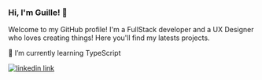### Hi, I'm Guille! 🌟

<!--
**guilleavila/guilleavila** is a ✨ _special_ ✨ repository because its `README.md` (this file) appears on your GitHub profile.

Here are some ideas to get you started:

- 🔭 I’m currently working on ...
- 🌱 I’m currently learning ...
- 👯 I’m looking to collaborate on ...
- 🤔 I’m looking for help with ...
- 💬 Ask me about ...
- 📫 How to reach me: ...
- 😄 Pronouns: ...
- ⚡ Fun fact: ...
-->
Welcome to my GitHub profile!
I'm a FullStack developer and a UX Designer who loves creating things!
Here you'll find my latests projects.

🌱 I’m currently learning TypeScript

[![linkedin link](https://img.shields.io/badge/LinkedIn-0077B5?style=for-the-badge&logo=linkedin&logoColor=white)](www.linkedin.com/in/guillermo-ávila
)
